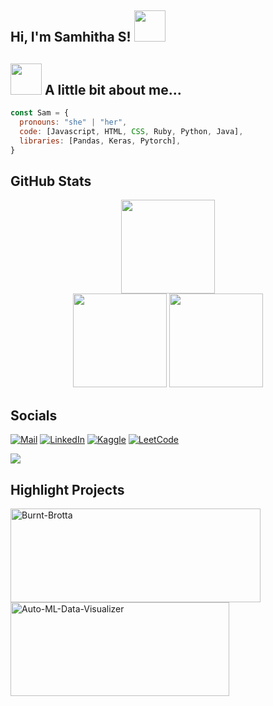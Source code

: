 <h2> Hi, I'm Samhitha S! <img src="https://media.giphy.com/media/mGcNjsfWAjY5AEZNw6/giphy.gif" width="50"></h2>




## <img src="https://media.giphy.com/media/VgCDAzcKvsR6OM0uWg/giphy.gif" width="50"> A little bit about me...  
```javascript
const Sam = {
  pronouns: "she" | "her",
  code: [Javascript, HTML, CSS, Ruby, Python, Java],
  libraries: [Pandas, Keras, Pytorch],
}
```
## GitHub Stats 
<div align="center">
  <img src="https://github-readme-streak-stats.herokuapp.com/?user=samhitha-07&" height="150">
</div>
<div align="center">
  <img src="https://github-readme-stats.vercel.app/api?username=samhitha-07&show_icons=true&locale=en" height="150">
  <img src="https://github-readme-stats.vercel.app/api/top-langs?username=samhitha-07&show_icons=true&locale=en&layout=compact" height="150">
</div>

## Socials 
[![Mail](https://img.shields.io/badge/Gmail-D14836?style=for-the-badge&logo=gmail&logoColor=white)](mailto:samhithas474@gmail.com)
[![LinkedIn](https://img.shields.io/badge/LinkedIn-0077B5?style=for-the-badge&logo=linkedin&logoColor=white)](www.linkedin.com/in/samhitha-s07) 
[![Kaggle](https://img.shields.io/badge/Kaggle-035a7d?style=for-the-badge&logo=kaggle&logoColor=white)](https://kaggle.com/samhithas04)
[![LeetCode](https://img.shields.io/badge/LeetCode-000000?style=for-the-badge&logo=LeetCode&logoColor=#d16c06)](https://www.leetcode.com/samhithas04)

[![](https://visitcount.itsvg.in/api?id=samhitha-07&icon=0&color=0)](https://visitcount.itsvg.in)

## Highlight Projects

<a href="https://github.com/samhitha-07/Burnt-Brotta">
  <img align="center" src="https://github-readme-stats.vercel.app/api/pin/?username=samhitha-07&repo=Burnt-Brotta&show_icons=true&line_height=27&title_color=6aa6f8&text_color=8a919a&icon_color=6aa6f8&bg_color=22272e" alt="Burnt-Brotta" height="150" width = "400">
</a>

<a href="https://github.com/samhitha-07/Auto-ML-Data-Visualizer">
  <img align="center" src="https://github-readme-stats.vercel.app/api/pin/?username=samhitha-07&repo=Auto-ML-Data-Visualizer&show_icons=true&line_height=27&title_color=6aa6f8&text_color=8a919a&icon_color=6aa6f8&bg_color=22272e" alt="Auto-ML-Data-Visualizer" height="150" width="350">
</a>

